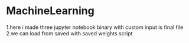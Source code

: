 # MachineLearning
1.here i made three jupyter notebook binary with custom input is final file
2.we can load from saved with saved weights script
